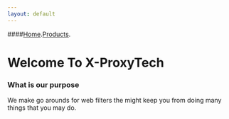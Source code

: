 ```yaml
---
layout: default
---
```

####[Home](./).[Products](./Products.html).
# Welcome To X-ProxyTech


### What is our purpose
We make go arounds for web filters the might keep you from doing many things that you may do.
